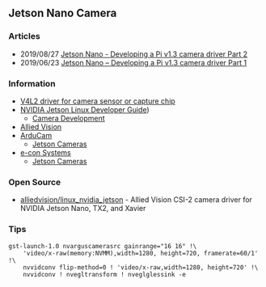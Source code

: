 ## Jetson Nano Camera


### Articles
- 2019/08/27 [Jetson Nano - Developing a Pi v1.3 camera driver Part 2](https://jas-hacks.blogspot.com/2019/08/jetson-nano-developing-pi-v13-camera.html)
- 2019/06/23 [Jetson Nano – Developing a Pi v1.3 camera driver Part 1](https://jas-hacks.blogspot.com/2019/06/jetson-nano-developing-pi-v13-camera.html)



### Information
- [V4L2 driver for camera sensor or capture chip](https://developer.ridgerun.com/wiki/index.php?title=V4L2_driver_for_camera_sensor_or_capture_chip)
- [NVIDIA Jetson Linux Developer Guide](https://docs.nvidia.com/jetson/l4t/index.html))
    - [Camera Development](https://docs.nvidia.com/jetson/l4t/index.html#page/Tegra%20Linux%20Driver%20Package%20Development%20Guide/camera_dev.html#)
- [Allied Vision](https://www.alliedvision.com/en/digital-industrial-camera-solutions.html)
- [ArduCam](https://www.arducam.com)
    - [Jetson Cameras](https://www.arducam.com/docs/camera-for-jetson-nano/)
- [e-con Systems](https://www.e-consystems.com)
    - [Jetson Cameras](https://www.e-consystems.com/nvidia-jetson-camera.asp)



### Open Source
- [alliedvision/linux_nvidia_jetson](https://github.com/alliedvision/linux_nvidia_jetson) - Allied Vision CSI-2 camera driver for NVIDIA Jetson Nano, TX2, and Xavier


### Tips
```
gst-launch-1.0 nvarguscamerasrc gainrange="16 16" !\
    'video/x-raw(memory:NVMM),width=1280, height=720, framerate=60/1' !\
    nvvidconv flip-method=0 ! 'video/x-raw,width=1280, height=720' !\
    nvvidconv ! nvegltransform ! nveglglessink -e
```

